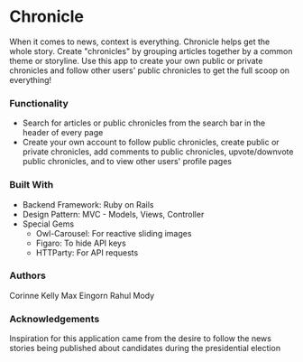 # Chronicle

When it comes to news, context is everything. Chronicle helps get the whole story. Create "chronicles" by grouping articles together by a common theme or storyline. Use this app to create your own public or private chronicles and follow other users' public chronicles to get the full scoop on everything! 

### Functionality
- Search for articles or public chronicles from the search bar in the header of every page
- Create your own account to follow public chronicles, create public or private chronicles, add comments to public chronicles, upvote/downvote public chronicles, and to view other users' profile pages

### Built With
- Backend Framework: Ruby on Rails
- Design Pattern: MVC - Models, Views, Controller
- Special Gems 
	- Owl-Carousel: For reactive sliding images
	- Figaro: To hide API keys
	- HTTParty: For API requests


### Authors
Corinne Kelly
Max Eingorn
Rahul Mody

### Acknowledgements
Inspiration for this application came from the desire to follow the news stories being published about candidates during the presidential election

